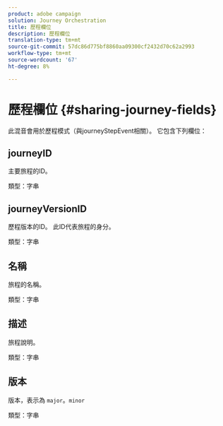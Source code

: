 ```yaml
---
product: adobe campaign
solution: Journey Orchestration
title: 歷程欄位
description: 歷程欄位
translation-type: tm+mt
source-git-commit: 57dc86d775bf8860aa09300cf2432d70c62a2993
workflow-type: tm+mt
source-wordcount: '67'
ht-degree: 8%

---
```



# 歷程欄位 {#sharing-journey-fields}

此混音會用於歷程模式（與journeyStepEvent相關）。 它包含下列欄位：

## journeyID

主要旅程的ID。

類型：字串

## journeyVersionID

歷程版本的ID。 此ID代表旅程的身分。

類型：字串

## 名稱

旅程的名稱。

類型：字串

## 描述

旅程說明。

類型：字串

## 版本

版本，表示為 `major`。`minor`

類型：字串